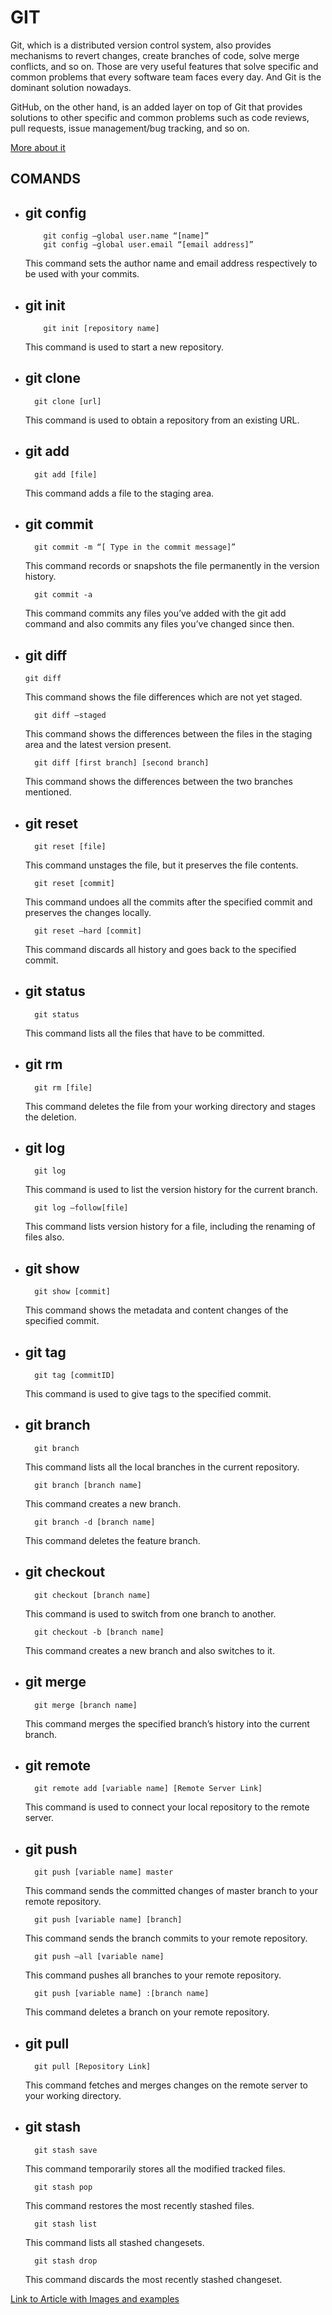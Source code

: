 # GIT

Git, which is a distributed version control system, also provides mechanisms to revert changes, create branches of code, solve merge conflicts, and so on. Those are very useful features that solve specific and common problems that every software team faces every day. And Git is the dominant solution nowadays.

GitHub, on the other hand, is an added layer on top of Git that provides solutions to other specific and common problems such as code reviews, pull requests, issue management/bug tracking, and so on.

[More about it](https://www.freecodecamp.org/news/follow-these-simple-rules-and-youll-become-a-git-and-github-master-e1045057468f/)

## COMANDS

- ## git config

          git config –global user.name “[name]”
          git config –global user.email “[email address]”

  This command sets the author name and email address respectively to be used with your commits.

- ## git init

          git init [repository name]

  This command is used to start a new repository.

- ## git clone

        git clone [url]

  This command is used to obtain a repository from an existing URL.

- ## git add

        git add [file]

  This command adds a file to the staging area.

- ## git commit

        git commit -m “[ Type in the commit message]”

  This command records or snapshots the file permanently in the version history.

        git commit -a

  This command commits any files you’ve added with the git add command and also commits any files you’ve changed since then.

- ## git diff

      git diff

  This command shows the file differences which are not yet staged.

        git diff –staged

  This command shows the differences between the files in the staging area and the latest version present.

        git diff [first branch] [second branch]

  This command shows the differences between the two branches mentioned.

- ## git reset

        git reset [file]

  This command unstages the file, but it preserves the file contents.

        git reset [commit]

  This command undoes all the commits after the specified commit and preserves the changes locally.

        git reset –hard [commit]

  This command discards all history and goes back to the specified commit.

- ## git status

        git status

  This command lists all the files that have to be committed.

- ## git rm

        git rm [file]

  This command deletes the file from your working directory and stages the deletion.

- ## git log

        git log

  This command is used to list the version history for the current branch.

        git log –follow[file]

  This command lists version history for a file, including the renaming of files also.

- ## git show

        git show [commit]

  This command shows the metadata and content changes of the specified commit.

- ## git tag

        git tag [commitID]

  This command is used to give tags to the specified commit.

- ## git branch

        git branch

  This command lists all the local branches in the current repository.

        git branch [branch name]

  This command creates a new branch.

        git branch -d [branch name]

  This command deletes the feature branch.

- ## git checkout

        git checkout [branch name]

  This command is used to switch from one branch to another.

        git checkout -b [branch name]

  This command creates a new branch and also switches to it.

- ## git merge

        git merge [branch name]

  This command merges the specified branch’s history into the current branch.

- ## git remote

        git remote add [variable name] [Remote Server Link]

  This command is used to connect your local repository to the remote server.

- ## git push

        git push [variable name] master

  This command sends the committed changes of master branch to your remote repository.

        git push [variable name] [branch]

  This command sends the branch commits to your remote repository.

        git push –all [variable name]

  This command pushes all branches to your remote repository.

        git push [variable name] :[branch name]

  This command deletes a branch on your remote repository.

- ## git pull

        git pull [Repository Link]

  This command fetches and merges changes on the remote server to your working directory.

- ## git stash

        git stash save

  This command temporarily stores all the modified tracked files.

        git stash pop

  This command restores the most recently stashed files.

        git stash list

  This command lists all stashed changesets.

        git stash drop

  This command discards the most recently stashed changeset.

[Link to Article with Images and examples](https://dzone.com/articles/top-20-git-commands-with-examples)
